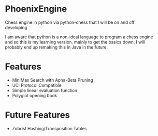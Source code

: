 # PhoenixEngine

Chess engine in python via python-chess that I will be on and off developing

I am aware that python is a non-ideal language to program a chess engine and so this is my learning version, mainly to get the basics down. 
I will probably end up remaking this in Java in the future. 

# Features
* MiniMax Search with Apha-Beta Pruning
* UCI Protocol Compatible
* Simple linear evaluation function
* Polyglot opening book

# Future Features
* Zobrist Hashing/Transposition Tables
